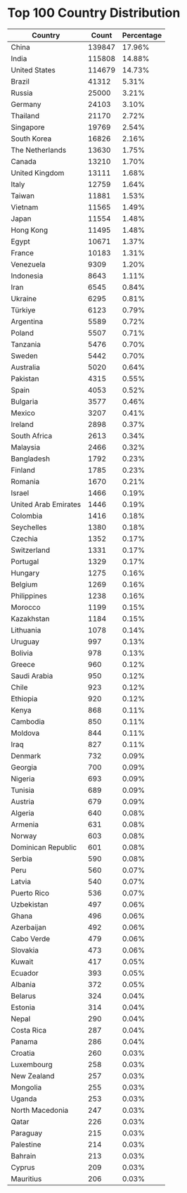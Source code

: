 # Top 100 Country Distribution
| Country | Count | Percentage |
|----|----|----|
| China | 139847 | 17.96% |
| India | 115808 | 14.88% |
| United States | 114679 | 14.73% |
| Brazil | 41312 | 5.31% |
| Russia | 25000 | 3.21% |
| Germany | 24103 | 3.10% |
| Thailand | 21170 | 2.72% |
| Singapore | 19769 | 2.54% |
| South Korea | 16826 | 2.16% |
| The Netherlands | 13630 | 1.75% |
| Canada | 13210 | 1.70% |
| United Kingdom | 13111 | 1.68% |
| Italy | 12759 | 1.64% |
| Taiwan | 11881 | 1.53% |
| Vietnam | 11565 | 1.49% |
| Japan | 11554 | 1.48% |
| Hong Kong | 11495 | 1.48% |
| Egypt | 10671 | 1.37% |
| France | 10183 | 1.31% |
| Venezuela | 9309 | 1.20% |
| Indonesia | 8643 | 1.11% |
| Iran | 6545 | 0.84% |
| Ukraine | 6295 | 0.81% |
| Türkiye | 6123 | 0.79% |
| Argentina | 5589 | 0.72% |
| Poland | 5507 | 0.71% |
| Tanzania | 5476 | 0.70% |
| Sweden | 5442 | 0.70% |
| Australia | 5020 | 0.64% |
| Pakistan | 4315 | 0.55% |
| Spain | 4053 | 0.52% |
| Bulgaria | 3577 | 0.46% |
| Mexico | 3207 | 0.41% |
| Ireland | 2898 | 0.37% |
| South Africa | 2613 | 0.34% |
| Malaysia | 2466 | 0.32% |
| Bangladesh | 1792 | 0.23% |
| Finland | 1785 | 0.23% |
| Romania | 1670 | 0.21% |
| Israel | 1466 | 0.19% |
| United Arab Emirates | 1446 | 0.19% |
| Colombia | 1416 | 0.18% |
| Seychelles | 1380 | 0.18% |
| Czechia | 1352 | 0.17% |
| Switzerland | 1331 | 0.17% |
| Portugal | 1329 | 0.17% |
| Hungary | 1275 | 0.16% |
| Belgium | 1269 | 0.16% |
| Philippines | 1238 | 0.16% |
| Morocco | 1199 | 0.15% |
| Kazakhstan | 1184 | 0.15% |
| Lithuania | 1078 | 0.14% |
| Uruguay | 997 | 0.13% |
| Bolivia | 978 | 0.13% |
| Greece | 960 | 0.12% |
| Saudi Arabia | 950 | 0.12% |
| Chile | 923 | 0.12% |
| Ethiopia | 920 | 0.12% |
| Kenya | 868 | 0.11% |
| Cambodia | 850 | 0.11% |
| Moldova | 844 | 0.11% |
| Iraq | 827 | 0.11% |
| Denmark | 732 | 0.09% |
| Georgia | 700 | 0.09% |
| Nigeria | 693 | 0.09% |
| Tunisia | 689 | 0.09% |
| Austria | 679 | 0.09% |
| Algeria | 640 | 0.08% |
| Armenia | 631 | 0.08% |
| Norway | 603 | 0.08% |
| Dominican Republic | 601 | 0.08% |
| Serbia | 590 | 0.08% |
| Peru | 560 | 0.07% |
| Latvia | 540 | 0.07% |
| Puerto Rico | 536 | 0.07% |
| Uzbekistan | 497 | 0.06% |
| Ghana | 496 | 0.06% |
| Azerbaijan | 492 | 0.06% |
| Cabo Verde | 479 | 0.06% |
| Slovakia | 473 | 0.06% |
| Kuwait | 417 | 0.05% |
| Ecuador | 393 | 0.05% |
| Albania | 372 | 0.05% |
| Belarus | 324 | 0.04% |
| Estonia | 314 | 0.04% |
| Nepal | 290 | 0.04% |
| Costa Rica | 287 | 0.04% |
| Panama | 286 | 0.04% |
| Croatia | 260 | 0.03% |
| Luxembourg | 258 | 0.03% |
| New Zealand | 257 | 0.03% |
| Mongolia | 255 | 0.03% |
| Uganda | 253 | 0.03% |
| North Macedonia | 247 | 0.03% |
| Qatar | 226 | 0.03% |
| Paraguay | 215 | 0.03% |
| Palestine | 214 | 0.03% |
| Bahrain | 213 | 0.03% |
| Cyprus | 209 | 0.03% |
| Mauritius | 206 | 0.03% |
